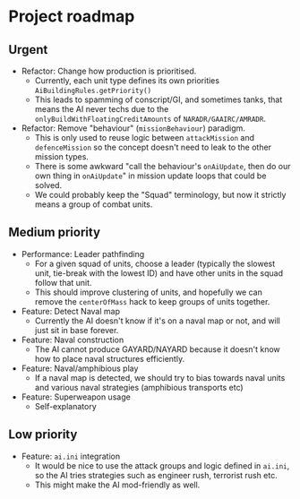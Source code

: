 # Project roadmap

## Urgent

-   Refactor: Change how production is prioritised.
    -   Currently, each unit type defines its own priorities `AiBuildingRules.getPriority()`
    -   This leads to spamming of conscript/GI, and sometimes tanks, that means the AI never techs due to the `onlyBuildWithFloatingCreditAmounts` of `NARADR/GAAIRC/AMRADR`.
-   Refactor: Remove "behaviour" (`missionBehaviour`) paradigm.
    -   This is only used to reuse logic between `attackMission` and `defenceMission` so the concept doesn't need to leak to the other mission types.
    -   There is some awkward "call the behaviour's `onAiUpdate`, then do our own thing in `onAiUpdate`" in mission update loops that could be solved.
    -   We could probably keep the "Squad" terminology, but now it strictly means a group of combat units.

## Medium priority

-   Performance: Leader pathfinding
    -   For a given squad of units, choose a leader (typically the slowest unit, tie-break with the lowest ID) and have other units in the squad follow that unit.
    -   This should improve clustering of units, and hopefully we can remove the `centerOfMass` hack to keep groups of units together.
-   Feature: Detect Naval map
    -   Currently the AI doesn't know if it's on a naval map or not, and will just sit in base forever.
-   Feature: Naval construction
    -   The AI cannot produce GAYARD/NAYARD because it doesn't know how to place naval structures efficiently.
-   Feature: Naval/amphibious play
    -   If a naval map is detected, we should try to bias towards naval units and various naval strategies (amphibious transports etc)
-   Feature: Superweapon usage
    -   Self-explanatory

## Low priority

-   Feature: `ai.ini` integration
    -   It would be nice to use the attack groups and logic defined in `ai.ini`, so the AI tries strategies such as engineer rush, terrorist rush etc.
    -   This might make the AI mod-friendly as well.
